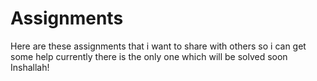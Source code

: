 # Assignments
Here are these assignments that i want to share with others so i can get some help
currently there is the only one which will be solved soon Inshallah!
